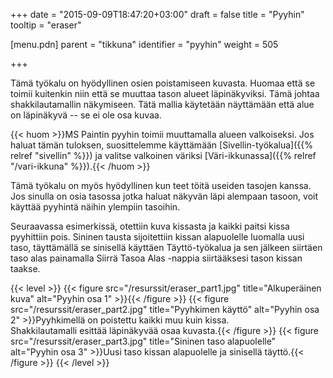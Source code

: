 +++
date = "2015-09-09T18:47:20+03:00"
draft = false
title = "Pyyhin"
tooltip = "eraser"

[menu.pdn]
    parent = "tikkuna"
    identifier = "pyyhin"
    weight = 505

+++

Tämä työkalu on hyödyllinen osien poistamiseen kuvasta. Huomaa että se toimii kuitenkin niin että se muuttaa tason alueet läpinäkyviksi.
Tämä johtaa shakkilautamallin näkymiseen. Tätä mallia käytetään näyttämään että alue on läpinäkyvä -- se ei ole osa kuvaa.

{{< huom >}}MS Paintin pyyhin toimii muuttamalla alueen valkoiseksi. Jos haluat tämän tuloksen, suosittelemme käyttämään [Sivellin-työkalua]({{% relref "sivellin" %}}) ja valitse valkoinen väriksi [Väri-ikkunassa]({{% relref "/vari-ikkuna" %}}).{{< /huom >}}

Tämä työkalu on myös hyödyllinen kun teet töitä useiden tasojen kanssa. Jos sinulla on osia tasossa jotka haluat näkyvän läpi alempaan
tasoon, voit käyttää pyyhintä näihin ylempiin tasoihin.

Seuraavassa esimerkissä, otettiin kuva kissasta ja kaikki paitsi kissa pyyhittiin pois. Sininen tausta sijoitettiin kissan alapuolelle
luomalla uusi taso, täyttämällä se sinisellä käyttäen Täyttö-työkalua ja sen jälkeen siirtäen taso alas painamalla Siirrä Tasoa Alas -nappia
siirtääksesi tason kissan taakse.

{{< level >}}
    {{< figure src="/resurssit/eraser_part1.jpg" title="Alkuperäinen kuva" alt="Pyyhin osa 1" >}}{{< /figure >}}
    {{< figure src="/resurssit/eraser_part2.jpg" title="Pyyhkimen käyttö" alt="Pyyhin osa 2" >}}Pyyhkimellä on poistettu kaikki muu kuin kissa.  
    Shakkilautamalli esittää läpinäkyvää osaa kuvasta.{{< /figure >}}
    {{< figure src="/resurssit/eraser_part3.jpg" title="Sininen taso alapuolelle" alt="Pyyhin osa 3" >}}Uusi taso kissan alapuolelle ja sinisellä täyttö.{{< /figure >}}
{{< /level >}}
